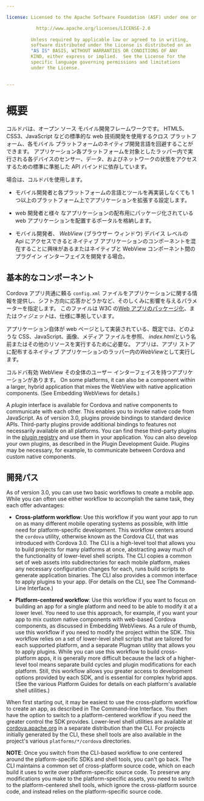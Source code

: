 ```yaml
---

license: Licensed to the Apache Software Foundation (ASF) under one or more contributor license agreements. See the NOTICE file distributed with this work for additional information regarding copyright ownership. The ASF licenses this file to you under the Apache License, Version 2.0 (the "License"); you may not use this file except in compliance with the License. You may obtain a copy of the License at

           http://www.apache.org/licenses/LICENSE-2.0
    
         Unless required by applicable law or agreed to in writing,
         software distributed under the License is distributed on an
         "AS IS" BASIS, WITHOUT WARRANTIES OR CONDITIONS OF ANY
         KIND, either express or implied.  See the License for the
         specific language governing permissions and limitations
         under the License.
    

---
```


# 概要

コルドバは、オープン ソース モバイル開発フレームワークです。 HTML5、CSS3、JavaScript などの標準的な web 技術開発を使用するクロス プラットフォーム、各モバイル プラットフォームのネイティブ開発言語を回避することができます。 アプリケーション各プラットフォームを対象としたラッパー内で実行される各デバイスのセンサー、データ、およびネットワークの状態をアクセスするための標準に準拠した API バインドに依存しています。

場合は、コルドバを使用します。

*   モバイル開発者と各プラットフォームの言語とツールを再実装しなくても 1 つ以上のプラットフォーム上でアプリケーションを拡張する設定します。

*   web 開発者と様々 なアプリケーションの配布用にパッケージ化されている web アプリケーションを配置するポータルを格納します。

*   モバイル開発者、 *WebView* (ブラウザー ウィンドウ) デバイス レベルの Api にアクセスできるとネイティブ アプリケーションのコンポーネントを混在することに興味があるまたはネイティブと WebView コンポーネント間のプラグイン インターフェイスを開発する場合。

## 基本的なコンポーネント

Cordova アプリ共通に頼る `config.xml` ファイルをアプリケーションに関する情報を提供し、シフト方向に応答かどうかなど、そのしくみに影響を与えるパラメーターを指定します。 このファイルは W3C の[Web アプリのパッケージ化][1]、または*ウィジェット*は、仕様に準拠しています。

 [1]: http://www.w3.org/TR/widgets/

アプリケーション自体が web ページとして実装されている、既定では、どのような CSS、JavaScript、画像、メディア ファイルを参照、 *index.html*という名前またはその他のリソースを実行するために必要な。 アプリは、アプリ ストアに配布するネイティブ アプリケーションのラッパー内の*WebView*として実行します。

コルドバ有効 WebView その全体のユーザー インターフェイスを持つアプリケーションがあります。 On some platforms, it can also be a component within a larger, hybrid application that mixes the WebView with native application components. (See Embedding WebViews for details.)

A *plugin* interface is available for Cordova and native components to communicate with each other. This enables you to invoke native code from JavaScript. As of version 3.0, plugins provide bindings to standard device APIs. Third-party plugins provide additional bindings to features not necessarily available on all platforms. You can find these third-party plugins in the [plugin registry][2] and use them in your application. You can also develop your own plugins, as described in the Plugin Development Guide. Plugins may be necessary, for example, to communicate between Cordova and custom native components.

 [2]: http://plugins.cordova.io

## 開発パス

As of version 3.0, you can use two basic workflows to create a mobile app. While you can often use either workflow to accomplish the same task, they each offer advantages:

*   **Cross-platform workflow**: Use this workflow if you want your app to run on as many different mobile operating systems as possible, with little need for platform-specific development. This workflow centers around the `cordova` utility, otherwise known as the Cordova *CLI*, that was introduced with Cordova 3.0. The CLI is a high-level tool that allows you to build projects for many platforms at once, abstracting away much of the functionality of lower-level shell scripts. The CLI copies a common set of web assets into subdirectories for each mobile platform, makes any necessary configuration changes for each, runs build scripts to generate application binaries. The CLI also provides a common interface to apply plugins to your app. (For details on the CLI, see The Command-Line Interface.)

*   **Platform-centered workflow**: Use this workflow if you want to focus on building an app for a single platform and need to be able to modify it at a lower level. You need to use this approach, for example, if you want your app to mix custom native components with web-based Cordova components, as discussed in Embedding WebViews. As a rule of thumb, use this workflow if you need to modify the project within the SDK. This workflow relies on a set of lower-level shell scripts that are tailored for each supported platform, and a separate Plugman utility that allows you to apply plugins. While you can use this workflow to build cross-platform apps, it is generally more difficult because the lack of a higher-level tool means separate build cycles and plugin modifications for each platform. Still, this workflow allows you greater access to development options provided by each SDK, and is essential for complex hybrid apps. (See the various Platform Guides for details on each platform's available shell utilities.)

When first starting out, it may be easiest to use the cross-platform workflow to create an app, as described in The Command-line Interface. You then have the option to switch to a platform-centered workflow if you need the greater control the SDK provides. Lower-level shell utilities are available at [cordova.apache.org][3] in a separate distribution than the CLI. For projects initially generated by the CLI, these shell tools are also available in the project's various `platforms/*/cordova` directories.

 [3]: http://cordova.apache.org

**NOTE**: Once you switch from the CLI-based workflow to one centered around the platform-specific SDKs and shell tools, you can't go back. The CLI maintains a common set of cross-platform source code, which on each build it uses to write over platform-specific source code. To preserve any modifications you make to the platform-specific assets, you need to switch to the platform-centered shell tools, which ignore the cross-platform source code, and instead relies on the platform-specific source code.